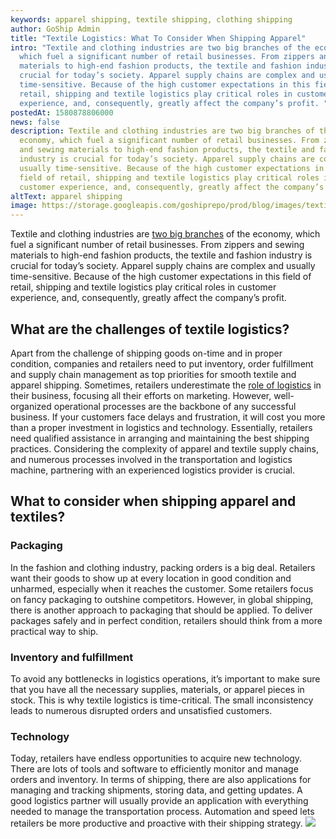 ```yaml
---
keywords: apparel shipping, textile shipping, clothing shipping
author: GoShip Admin
title: "Textile Logistics: What To Consider When Shipping Apparel"
intro: "Textile and clothing industries are two big branches of the economy,
  which fuel a significant number of retail businesses. From zippers and sewing
  materials to high-end fashion products, the textile and fashion industry is
  crucial for today’s society. Apparel supply chains are complex and usually
  time-sensitive. Because of the high customer expectations in this field of
  retail, shipping and textile logistics play critical roles in customer
  experience, and, consequently, greatly affect the company’s profit. "
postedAt: 1580878806000
news: false
description: Textile and clothing industries are two big branches of the
  economy, which fuel a significant number of retail businesses. From zippers
  and sewing materials to high-end fashion products, the textile and fashion
  industry is crucial for today’s society. Apparel supply chains are complex and
  usually time-sensitive. Because of the high customer expectations in this
  field of retail, shipping and textile logistics play critical roles in
  customer experience, and, consequently, greatly affect the company’s profit.
altText: apparel shipping
image: https://storage.googleapis.com/goshiprepo/prod/blog/images/textile-logistics-shipping-apparel.jpg
---
```

Textile and clothing industries are [two big branches](https://fashionunited.com/global-fashion-industry-statistics/) of the economy, which fuel a significant number of retail businesses. From zippers and sewing materials to high-end fashion products, the textile and fashion industry is crucial for today’s society. Apparel supply chains are complex and usually time-sensitive. Because of the high customer expectations in this field of retail, shipping and textile logistics play critical roles in customer experience, and, consequently, greatly affect the company’s profit.

What are the challenges of textile logistics?
---------------------------------------------

Apart from the challenge of shipping goods on-time and in proper condition, companies and retailers need to put inventory, order fulfillment and supply chain management as top priorities for smooth textile and apparel shipping. Sometimes, retailers underestimate the [role of logistics](https://www.goship.com/blog/how-to-improve-your-customers-experience-through-shipping/) in their business, focusing all their efforts on marketing. However, well-organized operational processes are the backbone of any successful business. If your customers face delays and frustration, it will cost you more than a proper investment in logistics and technology. Essentially, retailers need qualified assistance in arranging and maintaining the best shipping practices. Considering the complexity of apparel and textile supply chains, and numerous processes involved in the transportation and logistics machine, partnering with an experienced logistics provider is crucial.

What to consider when shipping apparel and textiles?
----------------------------------------------------

### Packaging

In the fashion and clothing industry, packing orders is a big deal. Retailers want their goods to show up at every location in good condition and unharmed, especially when it reaches the customer. Some retailers focus on fancy packaging to outshine competitors. However, in global shipping, there is another approach to packaging that should be applied. To deliver packages safely and in perfect condition, retailers should think from a more practical way to ship.

### Inventory and fulfillment

To avoid any bottlenecks in logistics operations, it’s important to make sure that you have all the necessary supplies, materials, or apparel pieces in stock. This is why textile logistics is time-critical. The small inconsistency leads to numerous disrupted orders and unsatisfied customers.

### Technology

Today, retailers have endless opportunities to acquire new technology. There are lots of tools and software to efficiently monitor and manage orders and inventory. In terms of shipping, there are also applications for managing and tracking shipments, storing data, and getting updates. A good logistics partner will usually provide an application with everything needed to manage the transportation process. Automation and speed lets retailers be more productive and proactive with their shipping strategy. [![](https://www.goship.com/wp-content/uploads/2021/02/1ace89b4-fe28-40ff-a2a7-4cddc60fc9ec.png)](https://www.goship.com/)
